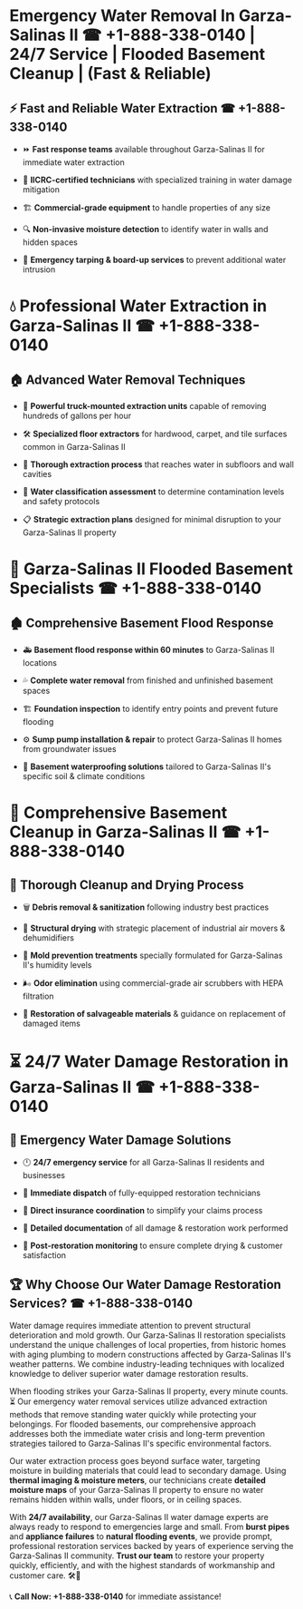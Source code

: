 # Emergency Water Removal In Garza-Salinas II ☎ +1-888-338-0140 | 24/7 Service | Flooded Basement Cleanup | (Fast & Reliable)  

## ⚡ Fast and Reliable Water Extraction ☎ +1-888-338-0140  
- ⏩ **Fast response teams** available throughout Garza-Salinas II for immediate water extraction  
- 🏅 **IICRC-certified technicians** with specialized training in water damage mitigation  
- 🏗️ **Commercial-grade equipment** to handle properties of any size  
- 🔍 **Non-invasive moisture detection** to identify water in walls and hidden spaces  
- 🛑 **Emergency tarping & board-up services** to prevent additional water intrusion  

# 💧 Professional Water Extraction in Garza-Salinas II ☎ +1-888-338-0140  

## 🏠 Advanced Water Removal Techniques  
- 🚛 **Powerful truck-mounted extraction units** capable of removing hundreds of gallons per hour  
- 🛠️ **Specialized floor extractors** for hardwood, carpet, and tile surfaces common in Garza-Salinas II  
- 📏 **Thorough extraction process** that reaches water in subfloors and wall cavities  
- 🧪 **Water classification assessment** to determine contamination levels and safety protocols  
- 📋 **Strategic extraction plans** designed for minimal disruption to your Garza-Salinas II property  

# 🌊 Garza-Salinas II Flooded Basement Specialists ☎ +1-888-338-0140  

## 🏚️ Comprehensive Basement Flood Response  
- 🚑 **Basement flood response within 60 minutes** to Garza-Salinas II locations  
- 💦 **Complete water removal** from finished and unfinished basement spaces  
- 🏗️ **Foundation inspection** to identify entry points and prevent future flooding  
- ⚙️ **Sump pump installation & repair** to protect Garza-Salinas II homes from groundwater issues  
- 🌱 **Basement waterproofing solutions** tailored to Garza-Salinas II's specific soil & climate conditions  

# 🧹 Comprehensive Basement Cleanup in Garza-Salinas II ☎ +1-888-338-0140  

## 🔄 Thorough Cleanup and Drying Process  
- 🗑️ **Debris removal & sanitization** following industry best practices  
- 💨 **Structural drying** with strategic placement of industrial air movers & dehumidifiers  
- 🦠 **Mold prevention treatments** specially formulated for Garza-Salinas II's humidity levels  
- 🌬️ **Odor elimination** using commercial-grade air scrubbers with HEPA filtration  
- 🔧 **Restoration of salvageable materials** & guidance on replacement of damaged items  

# ⏳ 24/7 Water Damage Restoration in Garza-Salinas II ☎ +1-888-338-0140  

## 🚀 Emergency Water Damage Solutions  
- 🕛 **24/7 emergency service** for all Garza-Salinas II residents and businesses  
- 🚒 **Immediate dispatch** of fully-equipped restoration technicians  
- 🏦 **Direct insurance coordination** to simplify your claims process  
- 📜 **Detailed documentation** of all damage & restoration work performed  
- 🔎 **Post-restoration monitoring** to ensure complete drying & customer satisfaction  

## 🏆 Why Choose Our Water Damage Restoration Services? ☎ +1-888-338-0140  
Water damage requires immediate attention to prevent structural deterioration and mold growth. Our Garza-Salinas II restoration specialists understand the unique challenges of local properties, from historic homes with aging plumbing to modern constructions affected by Garza-Salinas II's weather patterns. We combine industry-leading techniques with localized knowledge to deliver superior water damage restoration results.  

When flooding strikes your Garza-Salinas II property, every minute counts. ⏳ Our emergency water removal services utilize advanced extraction methods that remove standing water quickly while protecting your belongings. For flooded basements, our comprehensive approach addresses both the immediate water crisis and long-term prevention strategies tailored to Garza-Salinas II's specific environmental factors.  

Our water extraction process goes beyond surface water, targeting moisture in building materials that could lead to secondary damage. Using **thermal imaging & moisture meters**, our technicians create **detailed moisture maps** of your Garza-Salinas II property to ensure no water remains hidden within walls, under floors, or in ceiling spaces.  

With **24/7 availability**, our Garza-Salinas II water damage experts are always ready to respond to emergencies large and small. From **burst pipes** and **appliance failures** to **natural flooding events**, we provide prompt, professional restoration services backed by years of experience serving the Garza-Salinas II community. **Trust our team** to restore your property quickly, efficiently, and with the highest standards of workmanship and customer care. 🛠️💪  

📞 **Call Now: +1-888-338-0140** for immediate assistance!